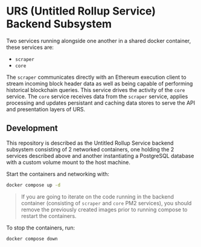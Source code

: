 # URS (Untitled Rollup Service) Backend Subsystem

Two services running alongside one another in a shared docker container, these services are:

- `scraper`
- `core`

The `scraper` communicates directly with an Ethereum execution client to stream incoming block header data as well as being capable of performing historical blockchain queries. This service drives the activity of the `core` service. The `core` service receives data from the `scraper` service, applies processing and updates persistant and caching data stores to serve the API and presentation layers of URS.

## Development

This repository is described as the Untitled Rollup Service backend subsystem consisting of 2 networked containers, one holding the 2 services described above and another instantiating a PostgreSQL database with a custom volume mount to the host machine.

Start the containers and networking with:

```bash
docker compose up -d
```

> If you are going to iterate on the code running in the backend container (consisting of `scraper` and `core` PM2 services), you should remove the previously created images prior to running compose to restart the containers.

To stop the containers, run:

```bash
docker compose down
```
